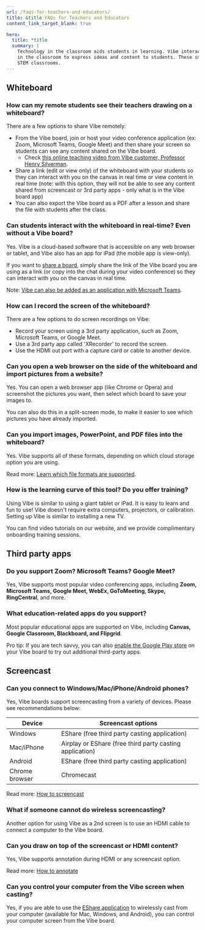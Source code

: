```yaml
---
url: /faqs-for-teachers-and-educators/
title: &title FAQs for Teachers and Educators
content_link_target_blank: true

hero:
  title: *title
  summary: |
    Technology in the classroom aids students in learning. Vibe interactive whiteboards can be used by teachers
    in the classroom to express ideas and content to students. These smart boards are particularly well-suited for
    STEM classrooms.
---
```


## Whiteboard
### How can my remote students see their teachers drawing on a whiteboard?

There are a few options to share Vibe remotely:

- From the Vibe board, join or host your video conference application (ex: Zoom, Microsoft Teams, Google Meet) and
then share your screen so students can see any content shared on the Vibe board.
  - Check [this online teaching video from Vibe customer, Professor Henry Silverman][1].
- Share a link (edit or view only) of the whiteboard with your students so they can interact with you on the canvas
  in real time or view content in real time (note: with this option, they will not be able to see any content shared
  from screencast or 3rd party apps - only what is in the Vibe board app)
- You can also export the Vibe board as a PDF after a lesson and share the file with students after the class.

### Can students interact with the whiteboard in real-time? Even without a Vibe board?

Yes. Vibe is a cloud-based software that is accessible on any web browser or tablet, and Vibe also has an app for
iPad (the mobile app is view-only).

If you want to [share a board][2], simply share the link of the Vibe board you are using as a link (or copy into the
chat during your video conference) so they can interact with you on the canvas in real time.

Note: [Vibe can also be added as an application with Microsoft Teams][3].

### How can I record the screen of the whiteboard?
There are a few options to do screen recordings on Vibe:

- Record your screen using a 3rd party application, such as Zoom, Microsoft Teams, or Google Meet.
- Use a 3rd party app called 'XRecorder' to record the screen.
- Use the HDMI out port with a capture card or cable to another device. 

### Can you open a web browser on the side of the whiteboard and import pictures from a website?
Yes. You can open a web browser app (like Chrome or Opera) and screenshot the pictures you want, then select which
board to save your images to.

You can also do this in a split-screen mode, to make it easier to see which pictures you have already imported. 

### Can you import images, PowerPoint, and PDF files into the whiteboard?
Yes. Vibe supports all of these formats, depending on which cloud storage option you are using. 

Read more: [Learn which file formats are supported][4].

### How is the learning curve of this tool? Do you offer training?
Using Vibe is similar to using a giant tablet or iPad. It is easy to learn and fun to use! Vibe doesn't require
extra computers, projectors, or calibration. Setting up Vibe is similar to installing a new TV. 

You can find video tutorials on our website, and we provide complimentary onboarding training sessions.

## Third party apps
### Do you support Zoom? Microsoft Teams? Google Meet?
Yes, Vibe supports most popular video conferencing apps, including **Zoom, Microsoft Teams, Google Meet, WebEx,
GoToMeeting, Skype, RingCentral**, and more.

### What education-related apps do you support?
Most popular educational apps are supported on Vibe, including **Canvas, Google Classroom, Blackboard, and Flipgrid**.

Pro tip: If you are tech savvy, you can also [enable the Google Play store][5] on your Vibe board to try out additional
third-party apps.

## Screencast
### Can you connect to Windows/Mac/iPhone/Android phones?

Yes, Vibe boards support screencasting from a variety of devices. Please see recommendations below:

| Device | Screencast options |
|---|---|
| Windows | EShare (free third party casting application) |
| Mac/iPhone | Airplay or EShare (free third party casting application) |
| Android | EShare (free third party casting application) |
| Chrome browser | Chromecast |

Read more: [How to screencast][6]

### What if someone cannot do wireless screencasting? 
Another option for using Vibe as a 2nd screen is to use an HDMI cable to connect a computer to the Vibe board.

### Can you draw on top of the screencast or HDMI content?
Yes, Vibe supports annotation during HDMI or any screencast option. 

Read more: [How to annotate][7]

### Can you control your computer from the Vibe screen when casting?
Yes, if you are able to use the [EShare application][8] to wirelessly cast from your computer (available for Mac,
Windows, and Android), you can control your computer screen from the Vibe board.

[1]: https://www.youtube.com/watch?v=hA17HfCxH_I
[2]: https://knowledge.vibe.us/save-share-board
[3]: https://knowledge.vibe.us/how-to-use-vibe-within-microsoft-teams-app
[4]: https://knowledge.vibe.us/cloud-drive-file-formats
[5]: https://knowledge.vibe.us/how-to-use-google-services-on-vibe
[6]: https://knowledge.vibe.us/how-to-screencast
[7]: https://knowledge.vibe.us/how-to-do-annotation
[8]: https://eshare.app/#once
